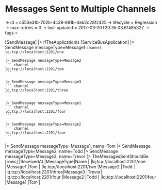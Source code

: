 # Messages Sent to Multiple Channels

-> id = c553e31b-702b-4c38-991b-4eb2c28f2425
-> lifecycle = Regression
-> max-retries = 0
-> last-updated = 2017-03-20T20:35:03.6148532Z
-> tags = 

[SendMessage]
|> IfTheApplicationIs
    [ServiceBusApplication]
    |> SendMessage messageType=Message1
    ``` channel
    lq.tcp://localhost:2201/one
    ```

    |> SendMessage messageType=Message2
    ``` channel
    lq.tcp://localhost:2201/two
    ```

    |> SendMessage messageType=Message3
    ``` channel
    lq.tcp://localhost:2201/three
    ```

    |> SendMessage messageType=Message1
    ``` channel
    lq.tcp://localhost:2201/four
    ```

    |> SendMessage messageType=Message2
    ``` channel
    lq.tcp://localhost:2201/four
    ```


|> SendMessage messageType=Message1, name=Tom
|> SendMessage messageType=Message2, name=Todd
|> SendMessage messageType=Message3, name=Trevor
|> TheMessagesSentShouldBe
    [rows]
    |ReceivedAt                   |MessageType|Name  |
    |lq.tcp://localhost:2201/one  |Message1   |Tom   |
    |lq.tcp://localhost:2201/two  |Message2   |Todd  |
    |lq.tcp://localhost:2201/three|Message3   |Trevor|
    |lq.tcp://localhost:2201/four |Message2   |Todd  |
    |lq.tcp://localhost:2201/four |Message1   |Tom   |

~~~
